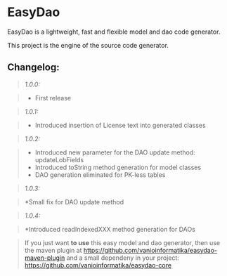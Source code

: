 EasyDao
=======

EasyDao is a lightweight, fast and flexible model and dao code generator.

This project is the engine of the source code generator.

Changelog:
----------

>*1.0.0:*

>* First release

>*1.0.1:*

>* Introduced insertion of License text into generated classes

>*1.0.2:* 

>* Introduced new parameter for the DAO update method: updateLobFields  
>* Introduced toString method generation for model classes  
>* DAO generation eliminated for PK-less tables  

>*1.0.3:*

>*Small fix for DAO update method

>*1.0.4:*

>*Introduced readIndexedXXX method generation for DAOs

> If you just want **to use** this easy model and dao generator, then use the maven plugin at https://github.com/vanioinformatika/easydao-maven-plugin and a small dependeny in your project: https://github.com/vanioinformatika/easydao-core
